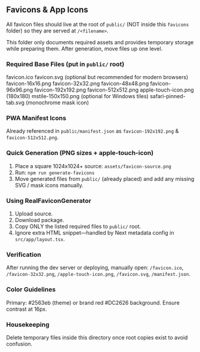 ## Favicons & App Icons

All favicon files should live at the root of `public/` (NOT inside this `favicons` folder) so they are served at `/<filename>`.

This folder only documents required assets and provides temporary storage while preparing them. After generation, move files up one level.

### Required Base Files (put in `public/` root)
favicon.ico
favicon.svg (optional but recommended for modern browsers)
favicon-16x16.png
favicon-32x32.png
favicon-48x48.png
favicon-96x96.png
favicon-192x192.png
favicon-512x512.png
apple-touch-icon.png (180x180)
mstile-150x150.png (optional for Windows tiles)
safari-pinned-tab.svg (monochrome mask icon)

### PWA Manifest Icons
Already referenced in `public/manifest.json` as `favicon-192x192.png` & `favicon-512x512.png`.

### Quick Generation (PNG sizes + apple-touch-icon)
1. Place a square 1024x1024+ source: `assets/favicon-source.png`
2. Run: `npm run generate-favicons`
3. Move generated files from `public/` (already placed) and add any missing SVG / mask icons manually.

### Using RealFaviconGenerator
1. Upload source.
2. Download package.
3. Copy ONLY the listed required files to `public/` root.
4. Ignore extra HTML snippet—handled by Next metadata config in `src/app/layout.tsx`.

### Verification
After running the dev server or deploying, manually open:
`/favicon.ico`, `/favicon-32x32.png`, `/apple-touch-icon.png`, `/favicon.svg`, `/manifest.json`.

### Color Guidelines
Primary: #2563eb (theme) or brand red #DC2626 background. Ensure contrast at 16px.

### Housekeeping
Delete temporary files inside this directory once root copies exist to avoid confusion.
